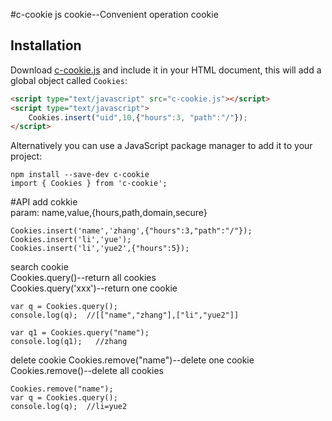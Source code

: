 ﻿#c-cookie  js cookie--Convenient operation cookie

## Installation
Download [c-cookie.js](https://gist.githubusercontent.com/chenhaozhi/284205a956b93e3544985f72347c48b7/raw/781b79577002c06951356672d2daa24abf341373/c-cookie.js) and include it in your HTML document, this will add a global object called `Cookies`:
```html
<script type="text/javascript" src="c-cookie.js"></script>
<script type="text/javascript">
	Cookies.insert("uid",10,{"hours":3, "path":"/"});
</script>
```

Alternatively you can use a JavaScript package manager to add it to your project:
```
npm install --save-dev c-cookie
import { Cookies } from 'c-cookie';
```

#API
add cokkie   
param: name,value,{hours,path,domain,secure}
```
Cookies.insert('name','zhang',{"hours":3,"path":"/"});
Cookies.insert('li','yue');
Cookies.insert('li','yue2',{"hours":5});
```

search cookie   
Cookies.query()--return all cookies    
Cookies.query('xxx')--return one cookie   
```
var q = Cookies.query();
console.log(q);  //[["name","zhang"],["li","yue2"]]

var q1 = Cookies.query("name");
console.log(q1);   //zhang
```

delete cookie
Cookies.remove("name")--delete one cookie 
Cookies.remove()--delete all cookies
```
Cookies.remove("name");
var q = Cookies.query();
console.log(q);  //li=yue2
```

